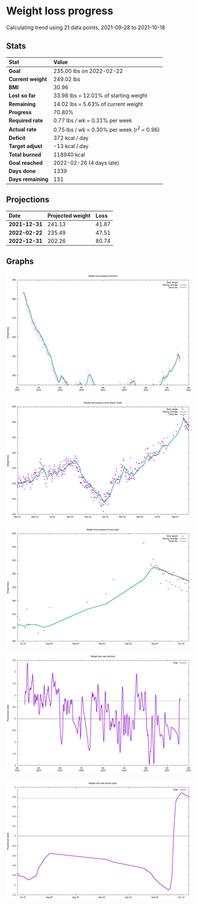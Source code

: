 # Weight loss progress

Calculating trend using 21 data points, 2021-09-28 to 2021-10-18

## Stats

Stat|Value
:-|:-
**Goal**|235.00 lbs on 2022-02-22
**Current weight**|249.02 lbs
**BMI**|30.96
**Lost so far**|33.98 lbs = 12.01% of starting weight
**Remaining**|14.02 lbs =  5.63% of current  weight
**Progress**|70.80%
**Required rate**|0.77 lbs / wk = 0.31% per week
**Actual rate**|0.75 lbs / wk = 0.30% per week  (r<sup>2</sup> = 0.96)
**Deficit**|372 kcal / day
**Target adjust**|-13 kcal / day
**Total burned**|118940 kcal
**Goal reached**|2022-02-26 (4 days late)
**Days done**|1339
**Days remaining**|131

## Projections

Date|Projected weight|Loss
:-|:-|:-
**2021-12-31**|241.13|41.87
**2022-02-22**|235.49|47.51
**2022-12-31**|202.26|80.74

## Graphs

![](weight-graph-alltime.png)

![](weight-graph-covid.png)

![](weight-graph-recent.png)

![](rate-graph-alltime.png)

![](rate-graph-recent.png)
